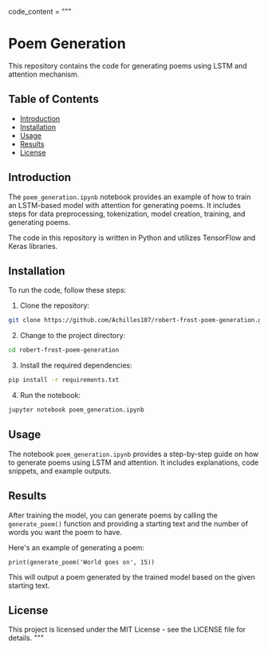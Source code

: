 code_content = """
# Poem Generation

This repository contains the code for generating poems using LSTM and attention mechanism.

## Table of Contents

- [Introduction](#introduction)
- [Installation](#installation)
- [Usage](#usage)
- [Results](#results)
- [License](#license)

## Introduction

The `poem_generation.ipynb` notebook provides an example of how to train an LSTM-based model with attention for generating poems. It includes steps for data preprocessing, tokenization, model creation, training, and generating poems.

The code in this repository is written in Python and utilizes TensorFlow and Keras libraries.

## Installation

To run the code, follow these steps:

1. Clone the repository:

```bash
git clone https://github.com/Achilles107/robert-frost-poem-generation.git
```

2. Change to the project directory:

```bash
cd robert-frost-poem-generation
```

3. Install the required dependencies:

```bash
pip install -r requirements.txt
```

4. Run the notebook:

```bash
jupyter notebook poem_generation.ipynb
```
## Usage

The notebook `poem_generation.ipynb` provides a step-by-step guide on how to generate poems using LSTM and attention. It includes explanations, code snippets, and example outputs.

## Results

After training the model, you can generate poems by calling the `generate_poem()` function and providing a starting text and the number of words you want the poem to have.

Here's an example of generating a poem:

`print(generate_poem('World goes on', 15))`

This will output a poem generated by the trained model based on the given starting text.

## License
This project is licensed under the MIT License - see the LICENSE file for details.
"""
